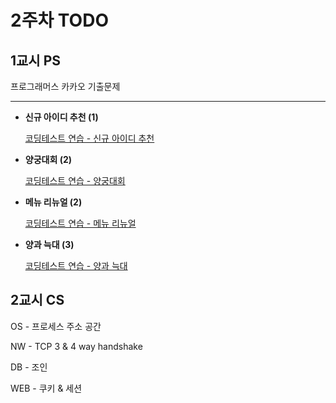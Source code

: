 # 2주차 TODO

## 1교시 PS
프로그래머스 카카오 기출문제

---

- **신규 아이디 추천 (1)**
    
    [코딩테스트 연습 - 신규 아이디 추천](https://school.programmers.co.kr/learn/courses/30/lessons/72410)
    
- **양궁대회 (2)**
    
    [코딩테스트 연습 - 양궁대회](https://school.programmers.co.kr/learn/courses/30/lessons/92342)
    
- **메뉴 리뉴얼 (2)**
    
    [코딩테스트 연습 - 메뉴 리뉴얼](https://school.programmers.co.kr/learn/courses/30/lessons/72411)
    
- **양과 늑대 (3)**
    
    [코딩테스트 연습 - 양과 늑대](https://school.programmers.co.kr/learn/courses/30/lessons/92343)

## 2교시 CS
OS - 프로세스 주소 공간

NW - TCP 3 & 4 way handshake

DB - 조인

WEB - 쿠키 & 세션